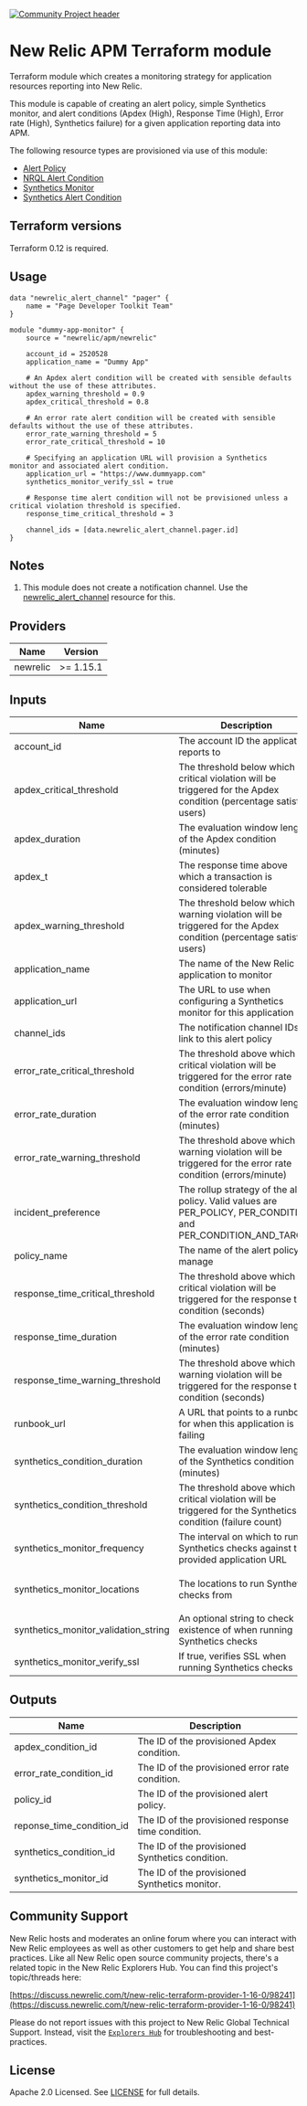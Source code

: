 [![Community Project header](https://github.com/newrelic/open-source-office/raw/master/examples/categories/images/Community_Project.png)](https://github.com/newrelic/open-source-office/blob/master/examples/categories/index.md#category-community-project)

# New Relic APM Terraform module

Terraform module which creates a monitoring strategy for application resources reporting into New Relic.

This module is capable of creating an alert policy, simple Synthetics monitor, and alert conditions (Apdex (High), Response Time (High), Error rate (High), Synthetics failure) for a given application reporting data into APM.

The following resource types are provisioned via use of this module:

* [Alert Policy](https://www.terraform.io/docs/providers/newrelic/r/alert_policy.html)
* [NRQL Alert Condition](https://www.terraform.io/docs/providers/newrelic/r/nrql_alert_condition.html)
* [Synthetics Monitor](https://www.terraform.io/docs/providers/newrelic/r/synthetics_monitor.html)
* [Synthetics Alert Condition](https://www.terraform.io/docs/providers/newrelic/r/synthetics_alert_condition.html)

## Terraform versions

Terraform 0.12 is required.

## Usage

```hcl
data "newrelic_alert_channel" "pager" {
    name = "Page Developer Toolkit Team"
}

module "dummy-app-monitor" {
    source = "newrelic/apm/newrelic"

    account_id = 2520528
    application_name = "Dummy App"

    # An Apdex alert condition will be created with sensible defaults without the use of these attributes.
    apdex_warning_threshold = 0.9
    apdex_critical_threshold = 0.8

    # An error rate alert condition will be created with sensible defaults without the use of these attributes.
    error_rate_warning_threshold = 5
    error_rate_critical_threshold = 10

    # Specifying an application URL will provision a Synthetics monitor and associated alert condition.
    application_url = "https://www.dummyapp.com"
    synthetics_monitor_verify_ssl = true

    # Response time alert condition will not be provisioned unless a critical violation threshold is specified.
    response_time_critical_threshold = 3

    channel_ids = [data.newrelic_alert_channel.pager.id]
}
```

## Notes

1. This module does not create a notification channel. Use the [newrelic_alert_channel](https://www.terraform.io/docs/providers/newrelic/r/alert_channel.html) resource for this.

<!-- BEGINNING OF PRE-COMMIT-TERRAFORM DOCS HOOK -->
## Providers

| Name | Version |
|------|---------|
| newrelic | >= 1.15.1 |

## Inputs

| Name | Description | Type | Default | Required |
|------|-------------|------|---------|:-----:|
| account\_id | The account ID the application reports to | `number` | n/a | yes |
| apdex\_critical\_threshold | The threshold below which a critical violation will be triggered for the Apdex condition (percentage satisfied users) | `number` | `0.7` | no |
| apdex\_duration | The evaluation window length of the Apdex condition (minutes) | `number` | `5` | no |
| apdex\_t | The response time above which a transaction is considered tolerable | `number` | `0.4` | no |
| apdex\_warning\_threshold | The threshold below which a warning violation will be triggered for the Apdex condition (percentage satisfied users) | `number` | `0.8` | no |
| application\_name | The name of the New Relic application to monitor | `string` | n/a | yes |
| application\_url | The URL to use when configuring a Synthetics monitor for this application | `string` | n/a | yes |
| channel\_ids | The notification channel IDs to link to this alert policy | `list(number)` | n/a | yes |
| error\_rate\_critical\_threshold | The threshold above which a critical violation will be triggered for the error rate condition (errors/minute) | `number` | `5` | no |
| error\_rate\_duration | The evaluation window length of the error rate condition (minutes) | `number` | `5` | no |
| error\_rate\_warning\_threshold | The threshold above which a warning violation will be triggered for the error rate condition (errors/minute) | `number` | `2` | no |
| incident\_preference | The rollup strategy of the alert policy.  Valid values are PER\_POLICY, PER\_CONDITION, and PER\_CONDITION\_AND\_TARGET | `string` | `"PER_POLICY"` | no |
| policy\_name | The name of the alert policy to manage | `string` | n/a | yes |
| response\_time\_critical\_threshold | The threshold above which a critical violation will be triggered for the response time condition (seconds) | `number` | n/a | yes |
| response\_time\_duration | The evaluation window length of the error rate condition (minutes) | `number` | `5` | no |
| response\_time\_warning\_threshold | The threshold above which a warning violation will be triggered for the response time condition (seconds) | `number` | `1` | no |
| runbook\_url | A URL that points to a runbook for when this application is failing | `string` | n/a | yes |
| synthetics\_condition\_duration | The evaluation window length of the Synthetics condition (minutes) | `number` | `5` | no |
| synthetics\_condition\_threshold | The threshold above which a critical violation will be triggered for the Synthetics condition (failure count) | `number` | `0` | no |
| synthetics\_monitor\_frequency | The interval on which to run Synthetics checks against the provided application URL | `number` | `5` | no |
| synthetics\_monitor\_locations | The locations to run Synthetics checks from | `list(string)` | <pre>[<br>  "AWS_US_EAST_1"<br>]</pre> | no |
| synthetics\_monitor\_validation\_string | An optional string to check existence of when running Synthetics checks | `string` | n/a | yes |
| synthetics\_monitor\_verify\_ssl | If true, verifies SSL when running Synthetics checks | `bool` | `false` | no |

## Outputs

| Name | Description |
|------|-------------|
| apdex\_condition\_id | The ID of the provisioned Apdex condition. |
| error\_rate\_condition\_id | The ID of the provisioned error rate condition. |
| policy\_id | The ID of the provisioned alert policy. |
| reponse\_time\_condition\_id | The ID of the provisioned response time condition. |
| synthetics\_condition\_id | The ID of the provisioned Synthetics condition. |
| synthetics\_monitor\_id | The ID of the provisioned Synthetics monitor. |

<!-- END OF PRE-COMMIT-TERRAFORM DOCS HOOK -->

## Community Support

New Relic hosts and moderates an online forum where you can interact with New Relic employees as well as other customers to get help and share best practices. Like all New Relic open source community projects, there's a related topic in the New Relic Explorers Hub. You can find this project's topic/threads here:

[https://discuss.newrelic.com/t/new-relic-terraform-provider-1-16-0/98241](https://discuss.newrelic.com/t/new-relic-terraform-provider-1-16-0/98241)

Please do not report issues with this project to New Relic Global Technical Support. Instead, visit the [`Explorers Hub`](https://discuss.newrelic.com/t/new-relic-terraform-provider-1-16-0/98241) for troubleshooting and best-practices.

## License

Apache 2.0 Licensed. See [LICENSE](https://github.com/newrelic/terraform-newrelic-apm/blob/master/LICENSE) for full details.

